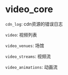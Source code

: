 # video_core

`cdn_log`: cdn资源的错误日志

`video`: 视频列表

`video_venues`: 场馆

`video_streams`: 视频流

`video_animations`: 动画流


